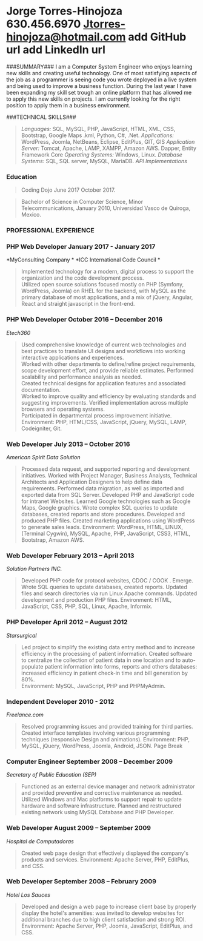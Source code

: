 Jorge Torres-Hinojoza
630.456.6970 Jtorres-hinojoza@hotmail.com add GitHub url add LinkedIn url
===
###SUMMARY###
I am a Computer System Engineer who enjoys learning new skills and creating useful technology.
One of most satisfying aspects of the job as a programmer is seeing code you wrote deployed in a
live system and being used to improve a business function. During the last year I have been
expanding my skill set trough an online platform that has allowed me to apply this new skills on
projects. I am currently looking for the right position to apply them in a business environment.

###TECHNICAL SKILLS###
> *Languages:* SQL, MySQL, PHP, JavaScript, HTML, XML, CSS, Bootstrap, Google Maps .kml, Python,
C#, .Net.
> *Applications:* WordPress, Joomla, NetBeans, Eclipse, EditPlus, GIT, GIS
> *Application Server:* Tomcat, Apache, LAMP, XAMPP, Amazon AWS. Dapper, Entity Framework Core
> *Operating Systems:* Windows, Linux.
> *Database Systems:* SQL, SQL server, MySQL, MariaDB.
> *API Implementations*
 
### Education  ###
>Coding Dojo                                                                              June 2017       October 2017.

>Bachelor of Science in Computer Science, Minor Telecommunications, January 2010, Universidad Vasco de Quiroga, Mexico. 
 
 
### PROFESSIONAL EXPERIENCE ###
 
 
 
 
 
### PHP Web Developer                                                              January 2017 - January 2017 ###
*MyConsulting Company *
*ICC International Code Council *
>Implemented technology for a modern, digital process to support the organization and the code development process.  
Utilized open source solutions focused mostly on PHP (Symfony, WordPress, Joomla) on RHEL for the backend, with MySQL as the primary database of most applications, and a mix of jQuery, Angular, React and straight javascript in the front-end. 
 

### PHP Web Developer        October 2016 – December 2016 ###
*Etech360*
>Used comprehensive knowledge of current web technologies and best practices to translate UI designs and workflows into working interactive applications and experiences.  
Worked with other departments to define/refine project requirements, scope development effort, and provide reliable estimates. 
Performed scalability and performance analysis as needed.  
Created technical designs for application features and associated documentation.  
Worked to improve quality and efficiency by evaluating standards and suggesting improvements. 
Verified implementation across multiple browsers and operating systems.  
Participated in departmental process improvement initiative.  
Environment: PHP, HTML/CSS, JavaScript, jQuery, MySQL, LAMP, Codeigniter, Git.  
 
### Web Developer                                                                                  July 2013 – October 2016 ###
*American Spirit Data Solution*
>Processed data request, and supported reporting and development initiatives. 
Worked with Project Manager, Business Analysts, Technical Architects and Application Designers to help define data requirements. 
Performed data migration, as well as imported and exported data from SQL Server. 
Developed PHP and JavaScript code for intranet Websites. 
Learned Google technologies such as Google Maps, Google graphics. 
Wrote complex SQL queries to update databases, created reports and store procedures. 
Developed and produced PHP files. 
Created marketing applications using WordPress to generate sales leads. 
Environment: WordPress, HTML, LINUX, (Terminal Cygwin), MySQL, Apache, PHP, JavaScript, CSS3, HTML, Bootstrap, Amazon AWS. 
 
 
### Web Developer                                                                                  February 2013 – April 2013 ###
*Solution Partners INC.* 
>Developed PHP code for protocol websites, CDOC / COOK . Emerge. 
Wrote SQL queries to update databases, created reports. 
Updated files and search directories via run Linux Apache commands. 
Updated development and production PHP files. 
Environment: HTML, JavaScript, CSS, PHP, SQL, Linux, Apache, Informix. 
 
### PHP Developer April 2012 – August 2012 ###
*Starsurgical*                                                                                              
>Led project to simplify the existing data entry method and to increase efficiency in the processing of patient information. 
Created software to centralize the collection of patient data in one location and to auto-populate patient information into forms, reports and others databases: increased efficiency in patient check-in time and bill generation by 80%.   
Environment: MySQL, JavaScript, PHP and PHPMyAdmin. 
 
### Independent Developer                                                                                          2010 - 2012 ###
*Freelance.com* 
>Resolved programming issues and provided training for third parties. 
Created interface templates involving various programming techniques (responsive Design and animations). 
Environment: PHP, MySQL, jQuery, WordPress, Joomla, Android, JSON. 
Page Break
 
 
### Computer Engineer                                                     September 2008 – December 2009 ###
*Secretary of Public Education (SEP)* 
>Functioned as an external device manager and network administrator and provided preventive and corrective maintenance as needed. 
Utilized Windows and Mac platforms to support repair to update hardware and software infrastructure. 
Planned and restructured existing network using MySQL Database and PHP Developer. 
 
### Web Developer                                                                August 2009 – September 2009 ###
*Hospital de Computadoras* 
>Created web page design that effectively displayed the company's products and services. 
 Environment: Apache Server, PHP, EditPlus, and CSS. 
 
### Web Developer                                                             September 2008 – February 2009 ###
*Hotel Los Sauces*
>Developed and design a web page to increase client base by properly display the hotel's amenities: was invited to develop websites for additional branches due to high client satisfaction and strong ROI.  
Environment: Apache Server, PHP, Joomla, JavaScript, EditPlus, and CSS. 